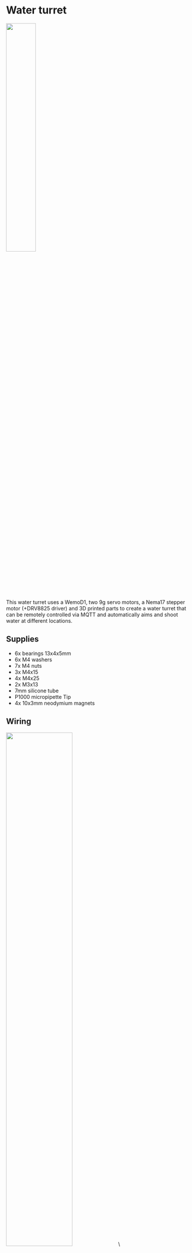# Water turret

<img src="https://github.com/n3odym3/Water_turret/blob/master/Img/main.jpg" width="40%">

This water turret uses a WemoD1, two 9g servo motors, a Nema17 stepper motor (+DRV8825 driver) and 3D printed parts to create a water turret that can be remotely controlled via MQTT and automatically aims and shoot water at different locations.

## Supplies
- 6x bearings 13x4x5mm
- 6x M4 washers
- 7x M4 nuts
- 3x M4x15
- 4x M4x25
- 2x M3x13
- 7mm silicone tube
- P1000 micropipette Tip
- 4x 10x3mm neodymium magnets

## Wiring
<img src="https://github.com/n3odym3/Water_turret/blob/master/Img/Connections.PNG" width="60%"> \
- Servo 1 : D5 (GPIO 14)
- Servo 2 : D6 (GPIO 12)
- DIR : D8 (GPIO 15)
- STEP : D7 (GPIO 14)
- EN : D1 (GPIO 05)
## Control
The robot can be controlled by sending simple JSON commands :
- X axis : {"X": 0 to 180}
- Y axis : {"Y": 0 to 180}
- Pump : {"P" : steps (200 steps/rotation)} \
Ex : {"X": 30, "Y":50} then {"P": 10000}

## NodeRed demo
The demo on NodeRed (installed on a Raspberry Pi zero) allows to test and remote control the robot.\
Sensors and advances automation sequences could be added to the flow to water several plants depending on soil moisture or add a camera with motion detection to make an anti-intrusion system or anything else.
 
